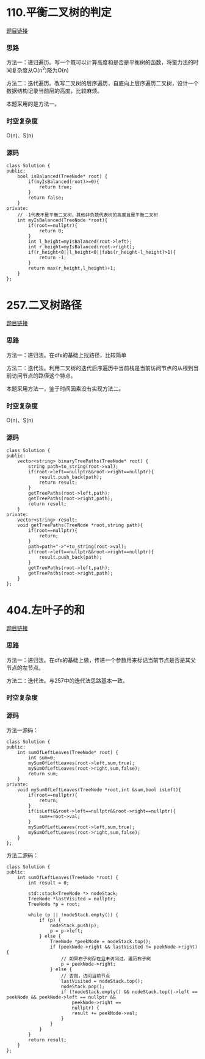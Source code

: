# 110.平衡二叉树的判定

[题目链接](https://leetcode.cn/problems/balanced-binary-tree/description/)

### 思路

方法一：递归遍历。写一个既可以计算高度和是否是平衡树的函数，将蛮力法的时间复杂度从O(n<sup>2</sup>)降为O(n)

方法二：迭代遍历。改写二叉树的层序遍历，自底向上层序遍历二叉树，设计一个数据结构记录当前层的高度，比较麻烦。

本题采用的是方法一。

### 时空复杂度

O(n)、S(n)

### 源码

```
class Solution {
public:
    bool isBalanced(TreeNode* root) {
        if(myIsBalanced(root)>=0){
            return true;
        }
        return false;
    }
private:
    // -1代表不是平衡二叉树，其他非负数代表树的高度且是平衡二叉树
    int myIsBalanced(TreeNode *root){
        if(root==nullptr){
            return 0;
        }
        int l_height=myIsBalanced(root->left);
        int r_height=myIsBalanced(root->right);
        if(r_height<0||l_height<0||fabs(r_height-l_height)>1){
            return -1;
        }
        return max(r_height,l_height)+1;
    }
};
```

# 257.二叉树路径

[题目链接](https://leetcode.cn/problems/binary-tree-paths/)

### 思路

方法一：递归法。在dfs的基础上找路径，比较简单

方法二：迭代法。利用二叉树的迭代后序遍历中当前栈是当前访问节点的从根到当前访问节点的路径这个特点。

本题采用方法一，鉴于时间因素没有实现方法二。

### 时空复杂度

O(n)、S(n)

### 源码

```
class Solution {
public:
    vector<string> binaryTreePaths(TreeNode* root) {
        string path=to_string(root->val);
        if(root->left==nullptr&&root->right==nullptr){
            result.push_back(path);
            return result;
        }
        getTreePaths(root->left,path);
        getTreePaths(root->right,path);
        return result;
    }
private:
    vector<string> result;
    void getTreePaths(TreeNode *root,string path){
        if(root==nullptr){
            return;
        }
        path=path+"->"+to_string(root->val);
        if(root->left==nullptr&&root->right==nullptr){
            result.push_back(path);
        }
        getTreePaths(root->left,path);
        getTreePaths(root->right,path);
    }
};
```

# 404.左叶子的和

[题目链接](https://leetcode.cn/problems/sum-of-left-leaves/description/)

### 思路

方法一：递归法。在dfs的基础上做，传递一个参数用来标记当前节点是否是其父节点的左节点。

方法二：迭代法。与257中的迭代法思路基本一致。

### 时空复杂度

### 源码

方法一源码：

```
class Solution {
public:
    int sumOfLeftLeaves(TreeNode* root) {
        int sum=0;
        mySumOfLeftLeaves(root->left,sum,true);
        mySumOfLeftLeaves(root->right,sum,false);
        return sum;
    }
private:
    void mySumOfLeftLeaves(TreeNode *root,int &sum,bool isLeft){
        if(root==nullptr){
            return;
        }
        if(isLeft&&root->left==nullptr&&root->right==nullptr){
            sum+=root->val;
        }
        mySumOfLeftLeaves(root->left,sum,true);
        mySumOfLeftLeaves(root->right,sum,false);
    }
};
```

方法二源码：

```
class Solution {
public:
    int sumOfLeftLeaves(TreeNode *root) {
        int result = 0;

        std::stack<TreeNode *> nodeStack;
        TreeNode *lastVisited = nullptr;
        TreeNode *p = root;

        while (p || !nodeStack.empty()) {
            if (p) {
                nodeStack.push(p);
                p = p->left;
            } else {
                TreeNode *peekNode = nodeStack.top();
                if (peekNode->right && lastVisited != peekNode->right) {
                    // 如果右子树存在且未访问过，遍历右子树
                    p = peekNode->right;
                } else {
                    // 否则，访问当前节点
                    lastVisited = nodeStack.top();
                    nodeStack.pop();
                    if (!nodeStack.empty() && nodeStack.top()->left == peekNode && peekNode->left == nullptr &&
                        peekNode->right ==
                        nullptr) {
                        result += peekNode->val;
                    }
                }
            }
        }
        return result;
    }
};
```

